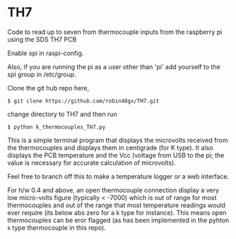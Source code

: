 # TH7
Code to read up to seven from thermocouple inputs  from the raspberry pi using the SDS TH7 PCB

Enable spi in raspi-config.

Also, if you are running the pi as a user other than 'pi' add yourself to the spi group 
in /etc/group.

Clone the git hub repo here,

    $ git clone https://github.com/robin48gx/TH7.git 


change directory to TH7 and then run

    $ python k_thermocouples_TH7.py

This is a simple terminal program that displays the microvolts received from
the thermocouples and displays them in centigrade (for K type).
It also displays the PCB temperature and  the Vcc (voltage from USB to the pi;
the value is necessary for accurate calculation of microvolts).

Feel free to branch off this to make a temperature logger or a web interface.

For h/w 0.4 and above, an open thermocouple connection display a very low 
micro-volts figure (typically < -7000) which is out of range for most thermocouples
and out of the range that most temperature readings would ever require (its below
abs zero for a k type for instance).
This means open thermocouples can be eror flagged (as has been implemented in the
pyhton `k` type thermocouple in this repo).
